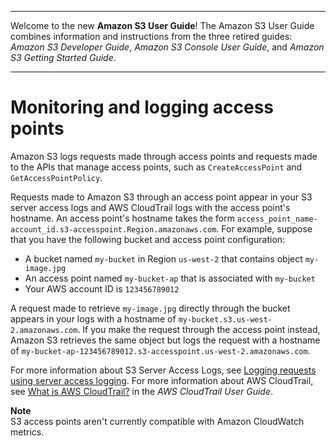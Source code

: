 --------

Welcome to the new **Amazon S3 User Guide**\! The Amazon S3 User Guide combines information and instructions from the three retired guides: *Amazon S3 Developer Guide*, *Amazon S3 Console User Guide*, and *Amazon S3 Getting Started Guide*\.

--------

# Monitoring and logging access points<a name="access-points-monitoring-logging"></a>

Amazon S3 logs requests made through access points and requests made to the APIs that manage access points, such as `CreateAccessPoint` and `GetAccessPointPolicy`\.

Requests made to Amazon S3 through an access point appear in your S3 server access logs and AWS CloudTrail logs with the access point's hostname\. An access point's hostname takes the form `access_point_name-account_id.s3-accesspoint.Region.amazonaws.com`\. For example, suppose that you have the following bucket and access point configuration:
+ A bucket named `my-bucket` in Region `us-west-2` that contains object `my-image.jpg`
+ An access point named `my-bucket-ap` that is associated with `my-bucket`
+ Your AWS account ID is `123456789012`

A request made to retrieve `my-image.jpg` directly through the bucket appears in your logs with a hostname of `my-bucket.s3.us-west-2.amazonaws.com`\. If you make the request through the access point instead, Amazon S3 retrieves the same object but logs the request with a hostname of `my-bucket-ap-123456789012.s3-accesspoint.us-west-2.amazonaws.com`\.

For more information about S3 Server Access Logs, see [Logging requests using server access logging](ServerLogs.md)\. For more information about AWS CloudTrail, see [What is AWS CloudTrail?](https://docs.aws.amazon.com/awscloudtrail/latest/userguide/cloudtrail-user-guide.html) in the *AWS CloudTrail User Guide*\.

**Note**  
S3 access points aren't currently compatible with Amazon CloudWatch metrics\.